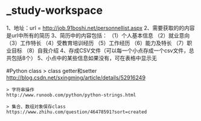 # _study-workspace

1、地址：url = http://job.91boshi.net/personnellist.aspx
2、需要获取的的内容是url中所有的简历
3、简历中的内容包括：
（1）个人基本信息
（2）就业意向
（3）工作特长
（4）受教育培训经历
（5）工作经历
（6）能力及特长
（7）职业目标
（8）自我介绍
4、存成CSV文件（可以每一个小点存成一个csv文件，总共包括8个）
5、小点中的某些信息如果没有，可在表格中显示无


#Python class
    >  class getter和setter
    http://blog.csdn.net/sxingming/article/details/52916249
    
    > 字符串操作
    http://www.runoob.com/python/python-strings.html
    
    > 集合、数组对象保存class
    https://www.zhihu.com/question/46478591?sort=created